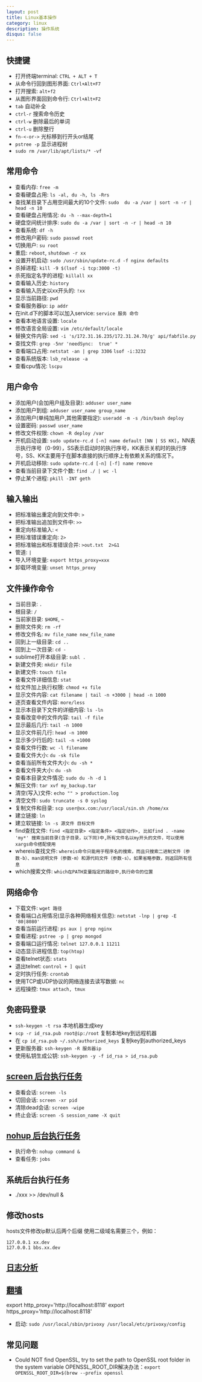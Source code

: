 ```yaml
---
layout: post
title: Linux基本操作
category: linux
description: 操作系统
disqus: false
---
```


## 快捷键
* 打开终端terminal: `CTRL + ALT + T`
* 从命令行回到图形界面: `Ctrl+Alt+F7`
* 打开搜索: `alt+f2`
* 从图形界面回到命令行: `Ctrl+Alt+F2`
* `tab` 自动补全
* `ctrl-r` 搜索命令历史
* `ctrl-w` 删除最后的单词
* `ctrl-u` 删除整行
* `fn-<-or->` 光标移到行开头or结尾
* `pstree -p` 显示进程树
* `sudo rm /var/lib/apt/lists/* -vf`


## 常用命令
* 查看内存: `free -m`
* 查看硬盘占用: `ls -al, du -h, ls -Rrs`
* 查找某目录下占用空间最大的10个文件: `sudo  du -a /var | sort -n -r | head -n 10`
* 查看硬盘占用情况: `du -h --max-depth=1`
* 硬盘空间统计排序: `sudo du -a /var | sort -n -r | head -n 10`
* 查看系统:  `df -h`
* 修改用户密码: `sudo passwd root`
* 切换用户: `su root`
* 重启:  `reboot`, `shutdown -r xx`
* 设置开机启动:  `sudo /usr/sbin/update-rc.d -f nginx defaults`
* 杀掉进程:  `kill -9 $(lsof -i tcp:3000 -t)`
* 杀死指定名字的进程:  `killall xx`
* 查看输入历史:  `history`
* 查看输入历史以xx开头的:  `!xx`
* 显示当前路径:  `pwd`
* 查看服务器ip:  `ip addr`
* 在init.d下的脚本可以加入service:  `service 服务 命令`
* 查看本地语言设置:  `locale`
* 修改语言全局设置:  `vim /etc/default/locale`
* 替换文件内容: `sed -i 's/172.31.16.235/172.31.24.70/g' api/fabfile.py`
* 查找文件:  `grep -5nr 'needSync:  true' *`
* 查看端口占用: `netstat -an | grep 3306`  `lsof -i:3232`
* 查看系统版本: `lsb_release -a`
* 查看cpu情况: `lscpu`


## 用户命令
* 添加用户(会加用户组及目录):  `adduser user_name`
* 添加用户到组:  `adduser user_name group_name`
* 添加用户(单纯加用户,其他需要指定):  `useradd -m -s /bin/bash deploy`
* 设置密码:  `passwd user_name`
* 修改文件权限:  `chown -R deploy /var`
* 开机启动设置:  `sudo update-rc.d [-n] name default [NN | SS KK]`，NN表示执行序号（0-99），SS表示启动时的执行序号，KK表示关机时的执行序号，SS、KK主要用于在脚本直接的执行顺序上有依赖关系的情况下。
* 开机启动移除:  `sudo update-rc.d [-n] [-f] name remove`
* 查看当前目录下文件个数:  `find ./ | wc -l`
* 停止某个进程: `pkill -INT geth`


## 输入输出
* 把标准输出重定向到文件中:  `>`     
* 把标准输出追加到文件中:  `>>`   
* 重定向标准输入:  `<`     
* 把标准错误重定向:  `2>`
* 把标准输出和标准错误合并:  `>out.txt  2>&1`    
* 管道:  `|`
* 导入环境变量:  `export https_proxy=xxx`
* 卸载环境变量:  `unset https_proxy`


## 文件操作命令
* 当前目录:  `.`
* 根目录:  `/`
* 当前家目录:  `$HOME`, `~`
* 删除文件夹: `rm -rf`
* 修改文件名: `mv file_name new_file_name`
* 回到上一级目录: `cd ..`   
* 回到上一次目录: `cd -` 
* sublime打开本级目录: `subl .`
* 新建文件夹: `mkdir file`
* 新建文件: `touch file`
* 查看文件详细信息:  `stat`
* 给文件加上执行权限: `chmod +x file`
* 显示文件内容: `cat filename | tail -n +3000 | head -n 1000`
* 逐页查看文件内容:  `more/less`
* 显示本目录下文件的详细内容:  `ls -ln`
* 查看改变中的文件内容: `tail -f file`
* 显示最后几行: `tail -n 1000`
* 显示文件前几行: `head -n 1000`
* 显示多少行后的: `tail -n +1000`
* 查看文件行数: `wc -l filename`
* 查看文件大小:  `du -sk file`
* 查看当前所有文件大小:  `du -sh *`
* 查看文件夹大小:  `du -sh`
* 查看本目录文件情况:  `sudo du -h -d 1`
* 解压文件:  `tar xvf my_backup.tar`
* 清空(写入)文件:  `echo "" > production.log`
* 清空文件:  `sudo truncate -s 0 syslog`
* 复制文件和目录:  `scp user@xx.com:/usr/local/sin.sh /home/xx`
* 建立链接:  `ln`
* 建立软链接:  `ln -s 源文件 目标文件`
* find查找文件:  `find <指定目录> <指定条件> <指定动作>, 比如find . -name 'my*' 搜索当前目录(含子目录，以下同)中,所有文件名以my开头的文件，可以使用xargs命令搭配使用`
* whereis查找文件:  `whereis命令只能用于程序名的搜索，而且只搜索二进制文件（参数-b）、man说明文件（参数-m）和源代码文件（参数-s）。如果省略参数，则返回所有信息`
* which搜索文件:  `which在PATH变量指定的路径中,执行命令的位置`


## 网络命令
* 下载文件:  `wget 路径`
* 查看端口占用情况(显示各种网络相关信息): `netstat -lnp | grep -E '80|8080' `
* 查看当前运行进程: `ps aux | grep nginx`
* 查看进程: `pstree -p | grep mongod`
* 查看端口运行情况:  `telnet 127.0.0.1 11211`
* 动态显示进程信息: `top(htop)`
* 查看telnet状态:  `stats`
* 退出telnet:  `control + ] quit `
* 定时执行任务:  `crontab`
* 使用TCP或UDP协议的网络连接去读写数据:  `nc`
* 远程操控: `tmux attach, tmux`


## 免密码登录
* `ssh-keygen -t rsa` 本地机器生成key
* `scp -r id_rsa.pub root@ip:/root` 复制本地key到远程机器
* 在 `cp id_rsa.pub ~/.ssh/authorized_keys` 复制key到authorized_keys
* 更新服务器: `ssh-keygen -R 服务器ip`
* 使用私钥生成公钥: `ssh-keygen -y -f id_rsa > id_rsa.pub`


## [screen 后台执行任务](http://www.ibm.com/developerworks/cn/linux/l-cn-screen/)
* 查看会话: `screen -ls`
* 切回会话: `screen -xr pid`
* 清除dead会话: `screen -wipe`
* 终止会话: `screen -S session_name -X quit`


## [nohup 后台执行任务](https://www.ibm.com/developerworks/cn/linux/l-cn-nohup/)
* 执行命令: `nohup command &`
* 查看任务: `jobs`


## 系统后台执行任务
* ./xxx >> /dev/null &


## 修改hosts
hosts文件修改ip默认后两个后缀
使用二级域名需要三个，例如：

```
127.0.0.1 xx.dev
127.0.0.1 bbs.xx.dev
```

## [日志分析](http://mp.weixin.qq.com/s?__biz=MjM5NjQ4MjYwMQ==&mid=208938558&idx=1&sn=6d4cc42064a0cfae19a4beb7693b8a6f&scene=0#rd)


## [翻墙](http://www.cashqian.net/blog/001486989831982332565298e4942a2bb8f56b08f9d2475000)   
export http_proxy='http://localhost:8118'
export https_proxy='http://localhost:8118'
* 启动:  `sudo /usr/local/sbin/privoxy /usr/local/etc/privoxy/config`


## 常见问题
* Could NOT find OpenSSL, try to set the path to OpenSSL root folder in the system variable OPENSSL_ROOT_DIR解决办法：`export OPENSSL_ROOT_DIR=$(brew --prefix openssl`






